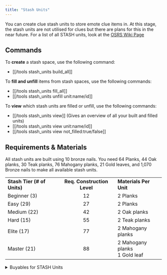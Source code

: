 ```yaml
---
title: "Stash Units"
---
```


You can create clue stash units to store emote clue items in. At this stage, the stash units are not utilised for clues but there are plans for this in the near future. For a list of all STASH units, look at the [OSRS Wiki Page](https://oldschool.runescape.wiki/w/STASH#List_of_STASH_units)

## Commands

To **create** a stash space, use the following command:

- [[/tools stash_units build_all]]

To **fill and unfill** items from stash spaces, use the following commands:

- [[/tools stash_units fill_all]]
- [[/tools stash_units unfill unit\:name/id]]

To **view** which stash units are filled or unfill, use the following commands:

- [[/tools stash_units view]] (Gives an overview of all your built and filled units)
- [[/tools stash_units view unit\:name/id]]
- [[/tools stash_units view not_filled\:true/false]]

## Requirements & Materials

All stash units are built using 10 bronze nails. You need 64 Planks, 44 Oak planks, 30 Teak planks, 76 Mahogany planks, 21 Gold leaves, and 1,070 Bronze nails to make all available stash units.

|                             |                             |                                  |
| --------------------------- | :-------------------------: | -------------------------------- |
| **Stash Tier (# of Units)** | **Req. Construction Level** | **Materials Per Unit**           |
| Beginner (3)                |             12              | 2 Planks                         |
| Easy (29)                   |             27              | 2 Planks                         |
| Medium (22)                 |             42              | 2 Oak planks                     |
| Hard (15)                   |             55              | 2 Teak planks                    |
| Elite (17)                  |             77              | 2 Mahogany planks                |
| Master (21)                 |             88              | 2 Mahogany planks<br>1 Gold leaf |

<details>
<summary>Buyables for STASH Units</summary>
All of the following items need to bought in order to obtain them for stash units.

- Red cape - 100k - `/buyname: Red cape`
- Black cape - 100k - `/buyname: Black cape`
- Desert shirt - 1m - `/buyname: Desert Outfit`
- Green boots - 100k - `/buyname: Green boots`
- Green hat - 100k - `/buyname: Green hat`
- Green robe top - 100k - `/buyname: Green robe top`
- Green robe bottoms - 100k - `/buyname: Green robe bottoms`
- Cream robe top - 100k - `/buyname: Cream robe top`
- Purple gloves - 100k - `/buyname: Purple gloves`
- Pink robe top - 100k - `/buyname: Pink robe top`
- Blue robe top - 100k - `/buyname: Blue robe top`
- Blue boots - 100k - `/buyname: Blue boots`
- Turquoise robe bottoms - 100k - `/buyname: Turquoise robe bottoms`
- Team cape - 1k - `/buyname: Team-1 cape`
- Bone dagger - 2.5k - `/buyname: Bone dagger`
- Bone spear - 1k - `/buyname: Bone spear`
- Brown apron - 1k - `/buyname: Brown apron`
- White apron - 1k - `/buyname: White apron`
- Elemental shield - 2.5m - `/buyname: Elemental shield`
- Mind shield - 100k - `/buyname: Mind shield`
- Adamant halberd - 100k - `/buyname: Adamant halberd`
- Mystic hat - 15k - `/buyname: Mystic hat`
- Mystic robe top - 120k - `/buyname: Mystic robe top`
- Mystic robe bottom - 80k - `/buyname: Mystic robe bottom`
- Mystic gloves - 10k - `/buyname: Mystic gloves`
- Rolling pin - 1k - `/buyname: Rolling pin`
- Barrows gloves - 1m - `/buyname: Barrows gloves`
- Climbing boots - 100k - `/buyname: Climbing boots`
- Helm of Neitiznot - 500k - `/buyname: Helm of neitiznot`
- Cape of legends - 250k - `/buyname: Cape of legends`
- Proselyte hauberk - 500k - `/buyname: Proselyte outfit`
- Pirate bandana - 2k - `/buyname: Pirate bandana (red)`
- Crystal bow - 900k - `/buyname: Crystal bow`
- Shadow sword - 10k - `/buyname: Shadow sword`
- Iban's staff - 300k - `/buyname: Iban's staff`
- Menaphite purple hat - 5k - `/buyname: Menaphite purple outfit`
- Bull roarer - 1k - `/buyname: Bull roarer`
</details>
